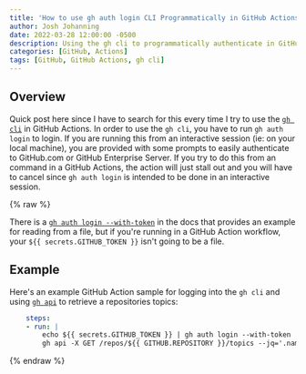 ```yaml
---
title: 'How to use gh auth login CLI Programmatically in GitHub Actions'
author: Josh Johanning
date: 2022-03-28 12:00:00 -0500
description: Using the gh cli to programmatically authenticate in GitHub Actions
categories: [GitHub, Actions]
tags: [GitHub, GitHub Actions, gh cli]
---
```


## Overview

Quick post here since I have to search for this every time I try to use the [`gh cli`](https://cli.github.com/) in GitHub Actions. In order to use the `gh cli`, you have to run `gh auth login` to login. If you are running this from an interactive session (ie: on your local machine), you are provided with some prompts to easily authenticate to GitHub.com or GitHub Enterprise Server. If you try to do this from an command in a GitHub Actions, the action will just stall out and you will have to cancel since `gh auth login` is intended to be done in an interactive session. 

{% raw %}

There is a [`gh auth login --with-token`](https://cli.github.com/manual/gh_auth_login) in the docs that provides an example for reading from a file, but if you're running in a GitHub Action workflow, your `${{ secrets.GITHUB_TOKEN }}` isn't going to be a file.

## Example

Here's an example GitHub Action sample for logging into the `gh cli` and using [`gh api`](https://cli.github.com/manual/gh_api) to retrieve a repositories topics: 

```yml
    steps:
    - run: |
        echo ${{ secrets.GITHUB_TOKEN }} | gh auth login --with-token
        gh api -X GET /repos/${{ GITHUB.REPOSITORY }}/topics --jq='.names'
```

{% endraw %}
